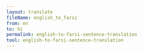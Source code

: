 ```yaml
---
layout: translate
fileName: english_to_farsi
from: en
to: hi
permalink: english-to-farsi-sentence-translation
tool: english-to-farsi-sentence-translation
---
```

